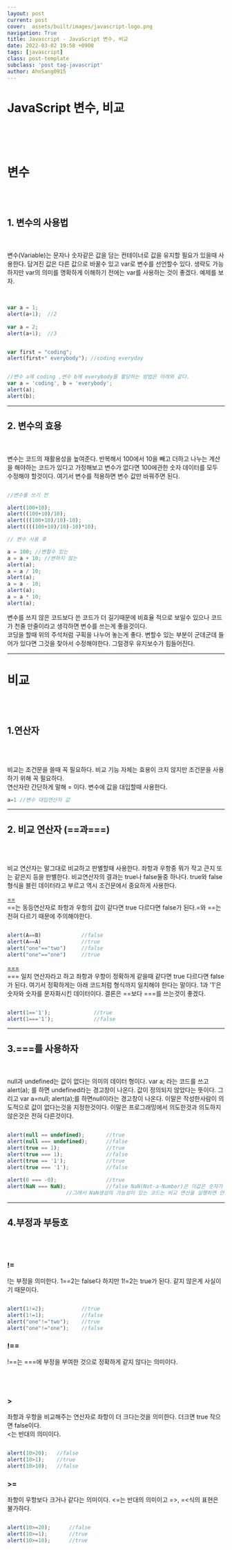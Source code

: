 ```yaml
---
layout: post
current: post
cover:  assets/built/images/javascript-logo.png
navigation: True
title: Javascript - JavaScript 변수, 비교
date: 2022-03-02 19:58 +0900
tags: [javascript]
class: post-template
subclass: 'post tag-javascript'
author: AhnSang0915
---
```


# JavaScript 변수, 비교

<br>
<br>
<br>

# 변수

<br>
<br>

## 1. 변수의 사용법
<br>
<br>
변수(Variable)는 문자나 숫자같은 값을 담는 컨테이너로 값을 유지할 필요가 있을때 사용한다. 담겨진 값은 다른 값으로 바꿀수 있고 var로 변수를 선언할수 있다. 생략도 가능하지만 var의 의미를 명확하게 이해하기 전에는 var를 사용하는 것이 좋겠다. 예제를 보자.
<br>
<br>

~~~javascript

var a = 1;
alert(a+1);  //2
 
var a = 2;
alert(a+1);  //3

~~~
~~~javascript

var first = "coding";
alert(first+" everybody"); //coding everyday

~~~
~~~javascript

//변수 a에 coding ,변수 b에 everybody를 활당하는 방법은 아래와 같다.
var a = 'coding', b = 'everybody';
alert(a);
alert(b);
~~~
---

## 2. 변수의 효용
<br>
<br>
변수는 코드의 재활용성을 높여준다. 반복해서 100에서 10을 빼고 더하고 나누는 계산을 해야하는 코드가 있다고 가정해보고 변수가 없다면 100에관한 숫자 데이터를 모두 수정해야 할것이다. 여기서 변수를 적용하면 변수 값만 바꿔주면 된다.
<br>

~~~javascript

//변수를 쓰기 전

alert(100+10);
alert((100+10)/10);
alert(((100+10)/10)-10);
alert((((100+10)/10)-10)*10);

// 변수 사용 후

a = 100; //변할수 있는
a = a + 10; //변하지 않는
alert(a);
a = a / 10;
alert(a);
a = a - 10;
alert(a);
a = a * 10;      
alert(a);
~~~

변수를 쓰지 않은 코드보다 쓴 코드가 더 길기때문에 비효율 적으로 보일수 있으나 코드가 천줄 만줄이라고 생각하면 변수를 쓰는게 좋을것이다.<br>
코딩을 할때 위의 주석처럼 구획을 나누어 놓는게 좋다. 변할수 있는 부분이 군데군데 들어가 있다면 그것을 찾아서 수정해야한다. 그럴경우 유지보수가 힘들어진다.

---

# 비교

<br>
<br>


## 1.연산자
<br>
<br>

비교는 조건문을 쓸때 꼭 필요하다. 비교 기능 자체는 효용이 크지 않지만 조건문을 사용하기 위해 꼭 필요하다.<br>
연산자란 간단하게 말해 = 이다. 변수에 값을 대입할때 사용한다.

~~~javascript
a=1 //변수 대입연산자 값
~~~

---

## 2. 비교 연산자 (==과===)

<br>
<br>

비교 연산자는 말그대로 비교하고 판별할때 사용한다. 좌항과 우항중 뭐가 작고 큰지 또는 같은지 등을 판별한다. 비교연산자의 결과는 true나 false둘중 하나다. true와 false형식을 블린 데이터라고 부르고 역시 조건문에서 중요하게 사용한다.

<u>==</u> <br>
==는 동등연산자로 좌항과 우항의 값이 같다면 true 다르다면 false가 된다.=와 ==는 전혀 다르기 때문에 주의해야한다.

~~~javascript

alert(A==B)             //false
alert(A==A)             //true
alert("one"=="two")     //false 
alert("one"=="one")     //true

~~~

<u>===</u> <br>
=== 일치 연산자라고 하고 좌항과 우항이 정확하게 같을때 같다면 true 다르다면 false가 된다. 여기서 정확하게는 아래 코드처럼 형식까지 일치해야 한다는 말이다. 1과 '1'은 숫자와 숫자를 문자화시킨 데이터이다. 결론은 ==보다 ===를 쓰는것이 좋겠다.

~~~javascript

alert(1=='1');              //true
alert(1==='1');             //false

~~~

---

## 3.===를 사용하자
<br>
<br>
null과 undefined는 값이 없다는 의미의 데이터 형이다. var a; 라는 코드를 쓰고 alert(a); 를 하면 undefined라는 경고창이 나온다. 값이 정의되지 않았다는 뜻이다. 그리고 var a=null; alert(a);를 하면null이라는 경고창이 나온다. 이말은 작성한사람이 의도적으로 값이 없다는것을 지정한것이다.
이말은 프로그래밍에서 의도한것과 의도하지 않은것은 전혀 다른것이다. 

~~~javascript

alert(null == undefined);       //true
alert(null === undefined);      //false
alert(true == 1);               //true
alert(true === 1);              //false
alert(true == '1');             //true
alert(true === '1');            //false
 
alert(0 === -0);                //true
alert(NaN === NaN);             //false NaN(Not-a-Number)은 이값은 숫자가 아님을 의미한다.
                   //그래서 NaN생성의 가능성이 있는 코드는 비교 연산을 실행하면 안되겠다.

~~~

---

## 4.부정과 부등호

<br>
<br>

### !=

!는 부정을 의미한다. 1==2는 false다 하지만 1!=2는 true가 된다. 같지 않은게 사실이기 때문이다.

~~~javascript

alert(1!=2);            //true
alert(1!=1);            //false
alert("one"!="two");    //true
alert("one"!="one");    //false

~~~

### !==
!==는 ===에 부정을 부여한 것으로 정확하게 같지 않다는 의미이다.

<br>
<br>

### >
좌항과 우항을 비교해주는 연산자로 좌항이 더 크다는것을 의미한다. 더크면 true 작으면 false이다.<br>
<는 반대의 의미이다.

~~~javascript

alert(10>20);   //false
alert(10>1);    //true
alert(10>10);   //false
~~~

### >=

좌항이 우항보다 크거나 같다는 의미이다. <=는 반대의 의미이고 =>, =<식의 표현은 불가하다.

~~~javascript

alert(10>=20);      //false
alert(10>=1);       //true
alert(10>=10);      //true
~~~
